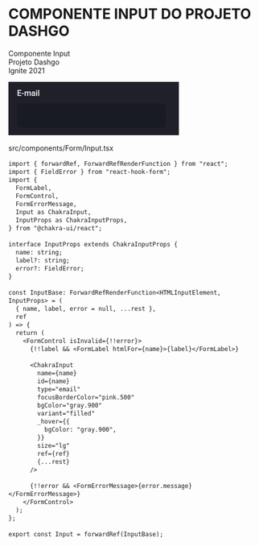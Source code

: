 # COMPONENTE INPUT DO PROJETO DASHGO

Componente Input <br>
Projeto Dashgo <br>
Ignite 2021 <br>

![DashGo Input](./assets/componente-Input-dashgo.png)

src/components/Form/Input.tsx

```tsx
import { forwardRef, ForwardRefRenderFunction } from "react";
import { FieldError } from "react-hook-form";
import {
  FormLabel,
  FormControl,
  FormErrorMessage,
  Input as ChakraInput,
  InputProps as ChakraInputProps,
} from "@chakra-ui/react";

interface InputProps extends ChakraInputProps {
  name: string;
  label?: string;
  error?: FieldError;
}

const InputBase: ForwardRefRenderFunction<HTMLInputElement, InputProps> = (
  { name, label, error = null, ...rest },
  ref
) => {
  return (
    <FormControl isInvalid={!!error}>
      {!!label && <FormLabel htmlFor={name}>{label}</FormLabel>}

      <ChakraInput
        name={name}
        id={name}
        type="email"
        focusBorderColor="pink.500"
        bgColor="gray.900"
        variant="filled"
        _hover={{
          bgColor: "gray.900",
        }}
        size="lg"
        ref={ref}
        {...rest}
      />

      {!!error && <FormErrorMessage>{error.message}</FormErrorMessage>}
    </FormControl>
  );
};

export const Input = forwardRef(InputBase);
```
